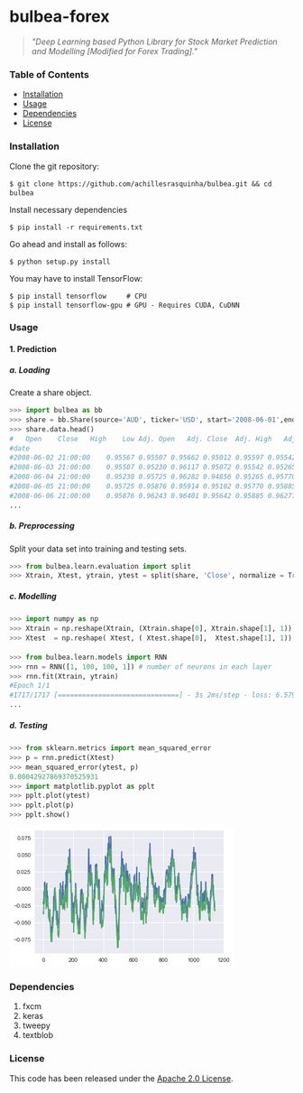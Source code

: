# bulbea-forex
> *"Deep Learning based Python Library for Stock Market Prediction and Modelling [Modified for Forex Trading]."*


### Table of Contents
* [Installation](#installation)
* [Usage](#usage)
* [Dependencies](#dependencies)
* [License](#license)

### Installation
Clone the git repository:
```console
$ git clone https://github.com/achillesrasquinha/bulbea.git && cd bulbea
```

Install necessary dependencies
```console
$ pip install -r requirements.txt
```

Go ahead and install as follows:
```console
$ python setup.py install
```

You may have to install TensorFlow:
```console
$ pip install tensorflow     # CPU
$ pip install tensorflow-gpu # GPU - Requires CUDA, CuDNN
```

### Usage
#### 1. Prediction
##### a. Loading
Create a share object.
```python
>>> import bulbea as bb
>>> share = bb.Share(source='AUD', ticker='USD', start='2008-06-01',end='2018-06-30')
>>> share.data.head()
#	Open	Close	High	Low	Adj. Open	Adj. Close	Adj. High	Adj. Low	Volume
#date									
#2008-06-02 21:00:00	0.95567	0.95507	0.95662	0.95012	0.95597	0.95542	0.95687	0.95037	25579
#2008-06-03 21:00:00	0.95507	0.95230	0.96117	0.95072	0.95542	0.95265	0.96137	0.95097	29560
#2008-06-04 21:00:00	0.95230	0.95725	0.96282	0.94856	0.95265	0.95770	0.96301	0.94885	32409
#2008-06-05 21:00:00	0.95725	0.95876	0.95914	0.95102	0.95770	0.95885	0.95945	0.95127	29836
#2008-06-06 21:00:00	0.95876	0.96243	0.96401	0.95642	0.95885	0.96277	0.96446	0.95667	23165
...
```
##### b. Preprocessing
Split your data set into training and testing sets.
```python
>>> from bulbea.learn.evaluation import split
>>> Xtrain, Xtest, ytrain, ytest = split(share, 'Close', normalize = True)
```

##### c. Modelling
```python
>>> import numpy as np
>>> Xtrain = np.reshape(Xtrain, (Xtrain.shape[0], Xtrain.shape[1], 1))
>>> Xtest  = np.reshape( Xtest, ( Xtest.shape[0],  Xtest.shape[1], 1))

>>> from bulbea.learn.models import RNN
>>> rnn = RNN([1, 100, 100, 1]) # number of neurons in each layer
>>> rnn.fit(Xtrain, ytrain)
#Epoch 1/1
#1717/1717 [==============================] - 3s 2ms/step - loss: 6.5797e-04
...
```

##### d. Testing
```python
>>> from sklearn.metrics import mean_squared_error
>>> p = rnn.predict(Xtest)
>>> mean_squared_error(ytest, p)
0.00042927869370525931
>>> import matplotlib.pyplot as pplt
>>> pplt.plot(ytest)
>>> pplt.plot(p)
>>> pplt.show()
```
![](plot.png)

### Dependencies
1. fxcm
2. keras
3. tweepy
4. textblob

### License
This code has been released under the [Apache 2.0 License](LICENSE).

